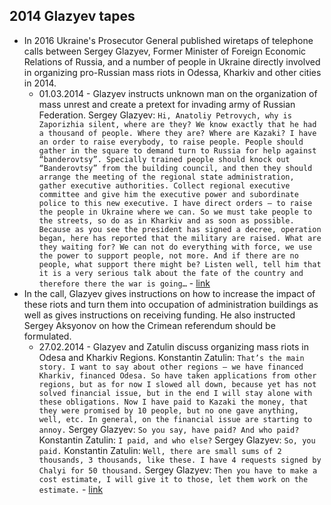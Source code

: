## 2014 Glazyev tapes
- In 2016 Ukraine's Prosecutor General published wiretaps of telephone calls between Sergey Glazyev, Former Minister of Foreign Economic Relations of Russia, and a number of people in Ukraine directly involved in organizing pro-Russian mass riots in Odessa, Kharkiv and other cities in 2014.
    - 01.03.2014 - Glazyev instructs unknown man on the organization of mass unrest and create a pretext for invading army of Russian Federation. Sergey Glazyev: `Hi, Anatoliy Petrovych, why is Zaporizhia silent, where are they? We know exactly that he had a thousand of people. Where they are? Where are Kazaki? I have an order to raise everybody, to raise people. People should gather in the square to demand turn to Russia for help against “banderovtsy”. Specially trained people should knock out “Banderovtsy” from the building council, and then they should arrange the meeting of the regional state administration, gather executive authorities. Collect regional executive committee and give him the executive power and subordinate police to this new executive. I have direct orders – to raise the people in Ukraine where we can. So we must take people to the streets, so do as in Kharkiv and as soon as possible. Because as you see the president has signed a decree, operation began, here has reported that the military are raised. What are they waiting for? We can not do everything with force, we use the power to support people, not more. And if there are no people, what support there might be? Listen well, tell him that it is a very serious talk about the fate of the country and therefore there the war is going…` - [link](https://uaposition.com/analysis-opinion/english-translation-audio-evidence-putins-adviser-glazyev-russian-politicians-involvement-war-ukraine/)
- In the call, Glazyev gives instructions on how to increase the impact of these riots and turn them into occupation of administration buildings as well as gives instructions on receiving funding. He also instructed Sergey Aksyonov on how the Crimean referendum should be formulated.
    - 27.02.2014 - Glazyev and Zatulin discuss organizing mass riots in Odesa and Kharkiv Regions. Konstantin Zatulin: `That’s the main story. I want to say about other regions – we have financed Kharkiv, financed Odesa. So have taken applications from other regions, but as for now I slowed all down, because yet has not solved financial issue, but in the end I will stay alone with these obligations. Now I have paid to Kazaki the money, that they were promised by 10 people, but no one gave anything, well, etc. In general, on the financial issue are starting to annoy.` Sergey Glazyev: `So you say, have paid? And who paid?` Konstantin Zatulin: `I paid, and who else?` Sergey Glazyev: `So, you paid.` Konstantin Zatulin: `Well, there are small sums of 2 thousands, 3 thousands, like these. I have 4 requests signed by Chalyi for 50 thousand.` Sergey Glazyev: `Then you have to make a cost estimate, I will give it to those, let them work on the estimate.` - [link](https://uaposition.com/analysis-opinion/english-translation-audio-evidence-putins-adviser-glazyev-russian-politicians-involvement-war-ukraine/)